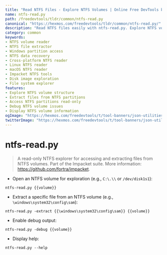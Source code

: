 ```yaml
---
title: "Read NTFS Files - Explore NTFS Volumes | Online Free DevTools by Hexmos"
name: ntfs-read.py
path: /freedevtools/tldr/common/ntfs-read.py
canonical: "https://hexmos.com/freedevtools/tldr/common/ntfs-read.py/"
description: "Read NTFS files easily with ntfs-read.py. Explore NTFS volumes and extract specific files. Access Windows partitions on other operating systems. Free online tool, no registration required."
category: common
keywords:
- NTFS volume reader
- NTFS file extractor
- Windows partition access
- NTFS data recovery
- Cross-platform NTFS reader
- Linux NTFS reader
- macOS NTFS reader
- Impacket NTFS tools
- Disk image exploration
- File system explorer
features:
- Explore NTFS volume structure
- Extract files from NTFS partitions
- Access NTFS partitions read-only
- Debug NTFS volume issues
- Display NTFS volume information
ogImage: "https://hexmos.com/freedevtools/t/tool-banners/json-utilities-banner.png"
twitterImage: "https://hexmos.com/freedevtools/t/tool-banners/json-utilities-banner.png"
---
```


# ntfs-read.py

> A read-only NTFS explorer for accessing and extracting files from NTFS volumes.
> Part of the Impacket suite.
> More information: <https://github.com/fortra/impacket>.

- Open an NTFS volume for exploration (e.g., `C:\.\\` or `/dev/disk1s1`):

`ntfs-read.py {{volume}}`

- Extract a specific file from an NTFS volume (e.g., `\windows\system32\config\sam`):

`ntfs-read.py -extract {{\windows\system32\config\sam}} {{volume}}`

- Enable debug output:

`ntfs-read.py -debug {{volume}}`

- Display help:

`ntfs-read.py --help`
